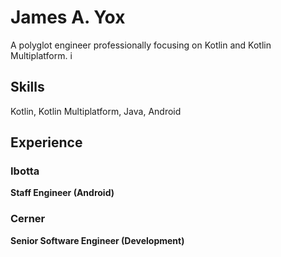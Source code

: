 # James A. Yox
A polyglot engineer professionally focusing on Kotlin and Kotlin Multiplatform. i

## Skills
Kotlin, Kotlin Multiplatform, Java, Android

## Experience
### Ibotta
**Staff Engineer (Android)**

### Cerner
**Senior Software Engineer (Development)**